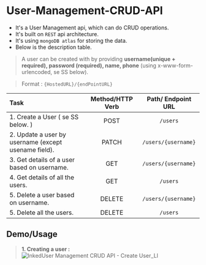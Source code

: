 # User-Management-CRUD-API
- It's a User Management api, which can do CRUD operations. 
- It's built on `REST` api architecture.
- It's using `mongoDB atlas` for storing the data.
- Below is the description table. 

> A user can be created with by providing **username(unique + required), password (required), name, phone** (using  x-www-form-urlencoded, se SS below).

>Format : `{HostedURL}/{endPointURL}`

|   Task       |     Method/HTTP Verb      |    Path/ Endpoint URL      |
| :---------   |     :--------------:      |     :---------------:      |
| 1. Create a User ( se SS below. )        | POST |  `/users`  |
| 2. Update a user by username (except usename field).     | PATCH  |  `/users/{username}` |
| 3. Get details of a user based on username.              | GET    | `/users/{username}`  |
| 4. Get details of all the users.                         | GET    | `/users`             |
| 5. Delete a user based on username.                      | DELETE | `/users/{username}`  |
| 5. Delete all the users.                                 | DELETE | `/users`             |


## Demo/Usage
> **1. Creating a user :**
> ![InkedUser Management CRUD API - Create User_LI](https://user-images.githubusercontent.com/94619482/159142923-4db5740d-4c01-43a0-ada0-7a589ebee6a4.jpg)
